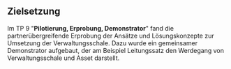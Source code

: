 ## Zielsetzung
Im TP 9 "**Pilotierung, Erprobung, Demonstrator**" fand die partnerübergreifende Erprobung der Ansätze und Lösungskonzepte zur Umsetzung der Verwaltungsschale. Dazu wurde ein gemeinsamer Demonstrator aufgebaut, der am Beispiel Leitungssatz den Werdegang von Verwaltungsschale und Asset darstellt.

